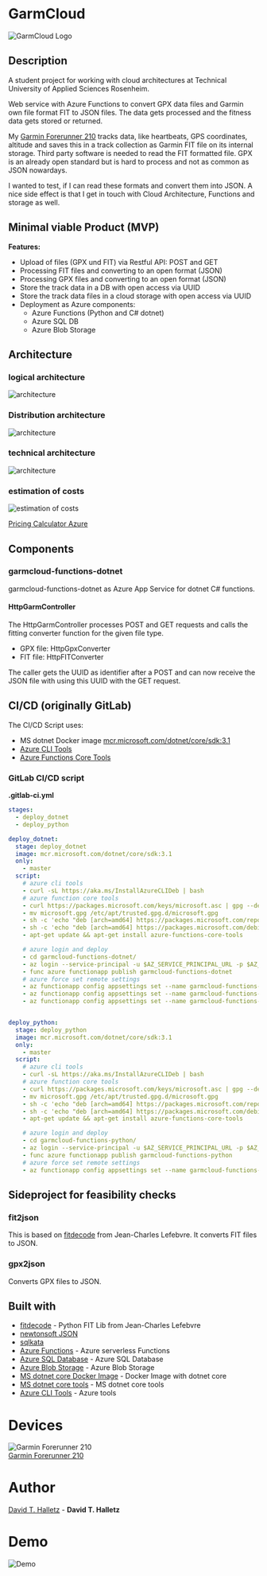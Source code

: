 # GarmCloud

![GarmCloud Logo](resources/images/Logo_Garm_Cloud.png)


## Description

A student project for working with cloud architectures at Technical University of Applied Sciences Rosenheim.

Web service with Azure Functions to convert GPX data files and Garmin own file format FIT to JSON files. The data gets processed and the fitness data gets stored or returned.

My [Garmin Forerunner 210](https://buy.garmin.com/de-DE/DE/p/83280) tracks data, like heartbeats, GPS coordinates, altitude and saves this in a track collection as Garmin FIT file on its internal storage. Third party software is needed to read the FIT formatted file. GPX is an already open standard but is hard to process and not as common as JSON nowardays.

I wanted to test, if I can read these formats and convert them into JSON. A nice side effect is that I get in touch with Cloud Architecture, Functions and storage as well.


## Minimal viable Product (MVP)

**Features:**
* Upload of files (GPX und FIT) via Restful API: POST and GET
* Processing FIT files and converting to an open format (JSON)
* Processing GPX files and converting to an open format (JSON)
* Store the track data in a DB with open access via UUID
* Store the track data files in a cloud storage with open access via UUID
* Deployment as Azure components:
    * Azure Functions (Python and C# dotnet)
    * Azure SQL DB
    * Azure Blob Storage


## Architecture

### logical architecture

![architecture](resources/images/Logische_Architektur.png)

### Distribution architecture

![architecture](resources/images/Verteilungs_Architektur_TI.png)

### technical architecture

![architecture](resources/images/Tech_Architektur.png)

### estimation of costs

![estimation of costs](resources/images/Azure_Costs_ExportedEstimate.jpg)

[Pricing Calculator Azure](https://azure.microsoft.com/de-de/pricing/calculator/)  


## Components

### garmcloud-functions-dotnet
garmcloud-functions-dotnet as Azure App Service for dotnet C# functions.

#### HttpGarmController
The HttpGarmController processes POST and GET requests and calls the fitting converter function for the given file type.
* GPX file: HttpGpxConverter 
* FIT file: HttpFITConverter

The caller gets the UUID as identifier after a POST and can now receive the JSON file with using this UUID with the GET request.


## CI/CD (originally GitLab)

The CI/CD Script uses:

* MS dotnet Docker image [mcr.microsoft.com/dotnet/core/sdk:3.1](https://hub.docker.com/_/microsoft-dotnet-core-sdk/) 
* [Azure CLI Tools](https://docs.microsoft.com/de-de/cli/azure/install-azure-cli-linux?view=azure-cli-latest)
* [Azure Functions Core Tools](https://docs.microsoft.com/de-de/azure/azure-functions/functions-run-local?tabs=linux%2Ccsharp%2Cbash)


### GitLab CI/CD script

**.gitlab-ci.yml**
```yaml
stages:
  - deploy_dotnet
  - deploy_python

deploy_dotnet:
  stage: deploy_dotnet
  image: mcr.microsoft.com/dotnet/core/sdk:3.1
  only:
    - master
  script:
    # azure cli tools
    - curl -sL https://aka.ms/InstallAzureCLIDeb | bash
    # azure function core tools
    - curl https://packages.microsoft.com/keys/microsoft.asc | gpg --dearmor > microsoft.gpg
    - mv microsoft.gpg /etc/apt/trusted.gpg.d/microsoft.gpg
    - sh -c 'echo "deb [arch=amd64] https://packages.microsoft.com/repos/microsoft-ubuntu-buster-prod buster main" > /etc/apt/sources.list.d/dotnetdev.list'
    - sh -c 'echo "deb [arch=amd64] https://packages.microsoft.com/debian/10/prod buster main" > /etc/apt/sources.list.d/dotnetdev.list'
    - apt-get update && apt-get install azure-functions-core-tools

    # azure login and deploy
    - cd garmcloud-functions-dotnet/
    - az login --service-principal -u $AZ_SERVICE_PRINCIPAL_URL -p $AZ_SERVICE_PRINCIPAL_SECRET --tenant $AZ_SERVICE_PRINCIPAL_TENANT
    - func azure functionapp publish garmcloud-functions-dotnet
    # azure force set remote settings
    - az functionapp config appsettings set --name garmcloud-functions-dotnet --resource-group sINFdahall-garmcloud --settings HttpGpxConverterUrl=https://garmcloud-functions-dotnet.azurewebsites.net/api/HttpGpxConverter
    - az functionapp config appsettings set --name garmcloud-functions-dotnet --resource-group sINFdahall-garmcloud --settings HttpFitConverterUrl=https://garmcloud-functions-python.azurewebsites.net/api/HttpFitConverter
    - az functionapp config appsettings set --name garmcloud-functions-dotnet --resource-group sINFdahall-garmcloud --settings HttpGarmDataUrl=https://garmcloud-functions-dotnet.azurewebsites.net/api/HttpGarmData


deploy_python:
  stage: deploy_python
  image: mcr.microsoft.com/dotnet/core/sdk:3.1
  only:
    - master
  script:
    # azure cli tools
    - curl -sL https://aka.ms/InstallAzureCLIDeb | bash
    # azure function core tools
    - curl https://packages.microsoft.com/keys/microsoft.asc | gpg --dearmor > microsoft.gpg
    - mv microsoft.gpg /etc/apt/trusted.gpg.d/microsoft.gpg
    - sh -c 'echo "deb [arch=amd64] https://packages.microsoft.com/repos/microsoft-ubuntu-buster-prod buster main" > /etc/apt/sources.list.d/dotnetdev.list'
    - sh -c 'echo "deb [arch=amd64] https://packages.microsoft.com/debian/10/prod buster main" > /etc/apt/sources.list.d/dotnetdev.list'
    - apt-get update && apt-get install azure-functions-core-tools

    # azure login and deploy
    - cd garmcloud-functions-python/
    - az login --service-principal -u $AZ_SERVICE_PRINCIPAL_URL -p $AZ_SERVICE_PRINCIPAL_SECRET --tenant $AZ_SERVICE_PRINCIPAL_TENANT
    - func azure functionapp publish garmcloud-functions-python
    # azure force set remote settings
    - az functionapp config appsettings set --name garmcloud-functions-python --resource-group sINFdahall-garmcloud --settings HttpGarmDataUrl=https://garmcloud-functions-dotnet.azurewebsites.net/api/HttpGarmData 

```


## Sideproject for feasibility checks

### fit2json
This is based on [fitdecode](https://github.com/polyvertex/fitdecode) from Jean-Charles Lefebvre. It converts FIT files to JSON.

### gpx2json
Converts GPX files to JSON.

## Built with

* [fitdecode](https://github.com/polyvertex/fitdecode) - Python FIT Lib from Jean-Charles Lefebvre
* [newtonsoft JSON](https://www.newtonsoft.com/json) 
* [sqlkata](https://sqlkata.com/) 
* [Azure Functions](https://azure.microsoft.com/de-de/services/functions/) - Azure serverless Functions
* [Azure SQL Database](https://azure.microsoft.com/de-de/services/sql-database/) - Azure SQL Database
* [Azure Blob Storage](https://azure.microsoft.com/de-de/services/storage/blobs/) - Azure Blob Storage
* [MS dotnet core Docker Image](https://hub.docker.com/_/microsoft-dotnet-core-sdk/) - Docker Image with dotnet core
* [MS dotnet core tools](https://docs.microsoft.com/de-de/dotnet/core/tools/dotnet-install-script) - MS dotnet core tools
* [Azure CLI Tools](https://docs.microsoft.com/de-de/cli/azure/install-azure-cli-linux?view=azure-cli-latest) - Azure tools 


# Devices

![Garmin Forerunner 210](./resources/images/Garmin_Forerunner.jpg)  
[Garmin Forerunner 210](https://buy.garmin.com/de-DE/DE/p/83280)

# Author

[David T. Halletz](https://github.com/Tristus-DH) - **David T. Halletz**


# Demo

![Demo](resources/images//Demo.gif)
